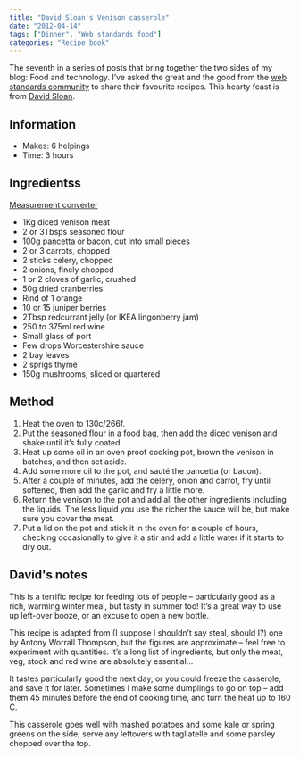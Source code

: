 ```yaml
---
title: "David Sloan's Venison casserole"
date: "2012-04-14"
tags: ["Dinner", "Web standards food"]
categories: "Recipe book"
---
```


The seventh in a series of posts that bring together the two sides of my blog: Food and technology. I’ve asked the great and the good from the [web standards community](/tag/web-standards-food/) to share their favourite recipes. This hearty feast is from [David Sloan](https://www.twitter.com/sloandr).

## Information

* Makes: 6 helpings
* Time: 3 hours

## Ingredientss

[Measurement converter](https://www.unitconverters.net/)

* 1Kg diced venison meat
* 2 or 3Tbsps seasoned flour
* 100g pancetta or bacon, cut into small pieces
* 2 or 3 carrots, chopped
* 2 sticks celery, chopped
* 2 onions, finely chopped
* 1 or 2 cloves of garlic, crushed
* 50g dried cranberries
* Rind of 1 orange
* 10 or 15 juniper berries
* 2Tbsp redcurrant jelly (or IKEA lingonberry jam)
* 250 to 375ml red wine
* Small glass of port
* Few drops Worcestershire sauce
* 2 bay leaves
* 2 sprigs thyme
* 150g mushrooms, sliced or quartered

## Method

1. Heat the oven to 130c/266f.
2. Put the seasoned flour in a food bag, then add the diced venison and shake until it’s fully coated.
3. Heat up some oil in an oven proof cooking pot, brown the venison in batches, and then set aside.
4. Add some more oil to the pot, and sauté the pancetta (or bacon).
5. After a couple of minutes, add the celery, onion and carrot, fry until softened, then add the garlic and fry a little more.
6. Return the venison to the pot and add all the other ingredients including the liquids. The less liquid you use the richer the sauce will be, but make sure you cover the meat.
7. Put a lid on the pot and stick it in the oven for a couple of hours, checking occasionally to give it a stir and add a little water if it starts to dry out.

## David's notes

This is a terrific recipe for feeding lots of people – particularly good as a rich, warming winter meal, but tasty in summer too! It’s a great way to use up left-over booze, or an excuse to open a new bottle.

This recipe is adapted from (I suppose I shouldn’t say steal, should I?) one by Antony Worrall Thompson, but the figures are approximate – feel free to experiment with quantities. It’s a long list of ingredients, but only the meat, veg, stock and red wine are absolutely essential...

It tastes particularly good the next day, or you could freeze the casserole, and save it for later. Sometimes I make some dumplings to go on top – add them 45 minutes before the end of cooking time, and turn the heat up to 160 C.

This casserole goes well with mashed potatoes and some kale or spring greens on the side; serve any leftovers with tagliatelle and some parsley chopped over the top.
